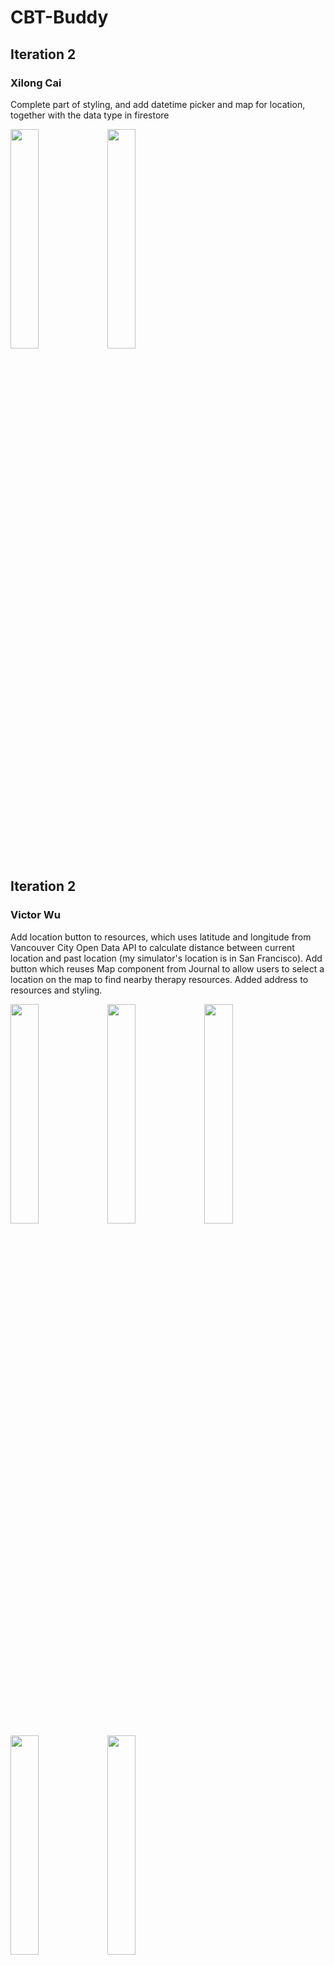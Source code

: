 # CBT-Buddy

## Iteration 2

### Xilong Cai

Complete part of styling, and add datetime picker and map for location, together with the data type in firestore

<img src="./assets/readme/datetime.png" height="30%" width="30%" > <img src="./assets/readme/mapcbt.png" height="30%" width="30%" >

## Iteration 2

### Victor Wu

Add location button to resources, which uses latitude and longitude from Vancouver City Open Data API to calculate distance between current location and past location (my simulator's location is in San Francisco). Add button which reuses Map component from Journal to allow users to select a location on the map to find nearby therapy resources. Added address to resources and styling.

<img src="./assets/readme/iteration2/therapy_resources_locate.png" height="30%" width="30%" >

<img src="./assets/readme/iteration2/therapy_resources_distance.png" height="30%" width="30%" >

<img src="./assets/readme/iteration2/resource_map.png" height="30%" width="30%" >

<img src="./assets/readme/iteration2/resource_select_location.png" height="30%" width="30%" >

<img src="./assets/readme/iteration2/resource_distance.png" height="30%" width="30%" >

Add notification button to Journal. Asks for permission to send notifications when pressed for the first time. When pressed, it opens the app and navigates the user to the Journal page. Right now, it is 5 seconds, but in the future users can schedule when they want the notifications to occur. Added styling to Journal.

<img src="./assets/readme/iteration2/notification_permission.png" height="30%" width="30%" >

<img src="./assets/readme/iteration2/local_notification.png" height="30%" width="30%" >

<img src="./assets/readme/iteration2/journal_styling.png" height="30%" width="30%" >

Add styling to relaxation page

<img src="./assets/readme/iteration2/relaxation_styling.png" height="30%" width="30%" >
## Iteration 1

### Yiwei Tao

#### Authentication styling

#### Mood Page

Automatically jump to the next entry after selecting the corresponding mood.

<img src="./assets/readme/iteration2/signIn.png" height="30%" width="30%" >
<img src="./assets/readme/iteration2/signUp.png" height="30%" width="30%" >

#### Detail Page

This page allows you to record your thoughts in text form.

Add the function of locating the current position.

#### Photo and Location Page

Preliminary implementation of the selection of albums or photos, and open the map to manually select the location of the function.

#### Map Page

Choose your own preferred geographic location.

<img src="./assets/readme/map.png" height="30%" width="30%" >

#### Journal Page

Automatically jump to the home page after adding a location.

<img src="./assets/readme/done.png" height="30%" width="30%" >

#### Edit Page

To implement the update function, click on the corresponding entry on this page to change the corresponding content.

<img src="./assets/readme/edit.png" height="30%" width="30%" >

### Victor Wu

#### Overall Work and Firebase/Navigators

Created the project, and created folders and files for screens and components. Created firebase setup and helper files, color helper file. Added dependencies to package.json.

Created tab navigation for each feature of app. Nested Stack navigators within tab navigation for other features of app.

<img src="./assets/readme/iteration1/tabnavigation.png" height="30%" width="30%" >

#### Authentication and Profile Screen

Created login authentication through firebase. Used conditional rendering to require authentication before access to app.

<img src="./assets/readme/iteration1/loginscreen.png" height="30%" width="30%" >

Created sign up through firebase. Profile Screen with signout.

<img src="./assets/readme/iteration1/signupscreen.png" height="30%" width="30%" >
<img src="./assets/readme/iteration1/profilescreen.png" height="30%" width="30%" >

#### 3rd Party API

Use City of Vancouver Open Data to make 3rd party API call and put in a FlatList of Pressables that when clicked will give more information. (Will add more details and styling later.)

<img src="./assets/readme/iteration1/therapyresources.png" height="30%" width="30%" >
<img src="./assets/readme/iteration1/resourcesdetails.png" height="30%" width="30%" >

#### Deep Breathing Screen

Created deep breathing relaxation countdown timer that has different time intervals for breathing in, holding your breath, and breathing out.

<img src="./assets/readme/iteration1/deepbreathing.png" height="30%" width="30%" >
<img src="./assets/readme/iteration1/timedown.png" height="30%" width="30%" >
<img src="./assets/readme/iteration1/holdyourbreath.png" height="30%" width="30%" >

### Yiwei Tao

Complete initial screens of Journal. The initial screen in Journal tab is browsing all Journal entries.
<img src="./assets/readme/initial.png" height="30%" width="30%" >

#### Mood Page

Automatically jump to the next entry after selecting the corresponding mood.

<img src="./assets/readme/mood.png" height="30%" width="30%" >

#### Detail Page

This page allows you to record your thoughts in text form.

<img src="./assets/readme/text.png" height="30%" width="30%" >

#### Photo and Location Page

Preliminary implementation of the selection of albums or photos, and open the map to manually select the location of the function.

<img src="./assets/readme/camera.png" height="30%" width="30%" >

#### Map Page

Choose your own preferred geographic location.

<img src="./assets/readme/map.png" height="30%" width="30%" >

#### Journal Page

Automatically jump to the home page after adding a location.

<img src="./assets/readme/done.png" height="30%" width="30%" >

#### Edit Page

To implement the update function, click on the corresponding entry on this page to change the corresponding content.

<img src="./assets/readme/edit.png" height="30%" width="30%" >

### Xilong Cai

Complete initial screens of CBT. The initial screen in CBT tab is browsing all CBT entries.
<img src="./assets/readme/entries.png" height="30%" width="30%" >

#### Add an entry

To add an entry, users could press the plus icon on the top right corner and fill the form. At first they will describe the situation.

<img src="./assets/readme/add_description_1.png" height="30%" width="30%" > <img src="./assets/readme/add_description_2.png" height="30%" width="30%" > <img src="./assets/readme/add_description_3.png" height="30%" width="30%" >

Then they will choose the cognitive distortions.(Right is when the distortion is chosen. There will be many distortions although now there is only one)

<img src="./assets/readme/add_distortions.png" height="30%" width="30%" > <img src="./assets/readme/add_distortions_finished.png" height="30%" width="30%" >

Finally users will write how can reframe the thought.

<img src="./assets/readme/add_solution.png" height="30%" width="30%" >
Now all information has been filled, and users could review it
<img src="./assets/readme/review.png" height="30%" width="30%" >

If users press cancel, they will get back to the browsing screen. If they press edit, they will get back to the first screen of describe situation(informations filled before will be kept). If they press confirm. The new entries will be added and they will get back to the browsing screen where the new entry has been added.

<img src="./assets/readme/add_confirm.png" height="30%" width="30%" > <img src="./assets/readme/entries_added.png" height="30%" width="30%" >

#### Edit an entry

In browsing screen, users could press the card and they will get to the details screen

<img src="./assets/readme/details.png" height="30%" width="30%" >

Users could press Edit button to edit this entry. After editing, they press confirm and get back to the browsing screen where the entry has been edited.

<img src="./assets/readme/edit_confirm.png" height="30%" width="30%" > <img src="./assets/readme/entries_edited.png" height="30%" width="30%" >

#### Delete an entry

In Details page users could also press the Delete button to delete the entry. After confirming delete they will get back to the browsing screen where the entry has been deleted.

<img src="./assets/readme/delete_confirm.png" height="30%" width="30%" > <img src="./assets/readme/entries_deleted.png" height="30%" width="30%" >

## Introduction

Group Members: Xilong Cai, Yiwei Tao, and Victor Wu

Welcome to our CBT Buddy app—the perfect tool for anyone looking to improve their mental health and well-being!
Our app offers a range of evidence-based techniques from Cognitive Behavioral Therapy (CBT) to help you manage stress, anxiety, and depression. With an intuitive interface and easy-to-follow exercises, our app is perfect for beginners and experienced users alike.

Our app includes the following features:

Mood tracking and Journaling: Keep track of your moods and emotions to identify patterns and triggers. Reflect on your thoughts and feelings and identify negative thinking patterns.
Thought challenging exercises: Learn how to challenge negative thoughts and beliefs with evidence-based techniques.
Relaxation techniques: Practice mindfulness, deep breathing, and other techniques to reduce stress and anxiety.
Therapy Resources: Using Vancouver city data, find therapy resources near you.

Our app works seamlessly across both iOS and Android devices and is designed with user privacy and security in mind, so users can use it with peace of mind. With our CBT Therapy app, you'll have all the tools you need to improve your mental health and well-being.
